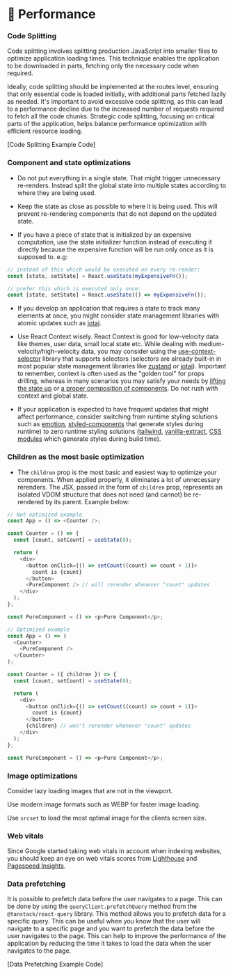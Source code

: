 # 🚄 Performance

### Code Splitting

Code splitting involves splitting production JavaScript into smaller files to optimize application loading times. This technique enables the application to be downloaded in parts, fetching only the necessary code when required.

Ideally, code splitting should be implemented at the routes level, ensuring that only essential code is loaded initially, with additional parts fetched lazily as needed. It's important to avoid excessive code splitting, as this can lead to a performance decline due to the increased number of requests required to fetch all the code chunks. Strategic code splitting, focusing on critical parts of the application, helps balance performance optimization with efficient resource loading.

[Code Splitting Example Code]

### Component and state optimizations

- Do not put everything in a single state. That might trigger unnecessary re-renders. Instead split the global state into multiple states according to where they are being used.

- Keep the state as close as possible to where it is being used. This will prevent re-rendering components that do not depend on the updated state.

- If you have a piece of state that is initialized by an expensive computation, use the state initializer function instead of executing it directly because the expensive function will be run only once as it is supposed to. e.g:

```javascript
// instead of this which would be executed on every re-render:
const [state, setState] = React.useState(myExpensiveFn());

// prefer this which is executed only once:
const [state, setState] = React.useState(() => myExpensiveFn());
```

- If you develop an application that requires a state to track many elements at once, you might consider state management libraries with atomic updates such as [jotai](https://jotai.pmnd.rs/).

- Use React Context wisely. React Context is good for low-velocity data like themes, user data, small local state etc. While dealing with medium-velocity/high-velocity data, you may consider using the [use-context-selector](https://github.com/dai-shi/use-context-selector) library that supports selectors (selectors are already built-in in most popular state management libraries like [zustand](https://docs.pmnd.rs/zustand/getting-started/introduction) or [jotai](https://jotai.org/)). Important to remember, context is often used as the "golden tool" for props drilling, whereas in many scenarios you may satisfy your needs by [lifting the state up](https://react.dev/learn/sharing-state-between-components#lifting-state-up-by-example) or [a proper composition of components](https://react.dev/learn/passing-data-deeply-with-context#before-you-use-context). Do not rush with context and global state.

- If your application is expected to have frequent updates that might affect performance, consider switching from runtime styling solutions such as [emotion](https://emotion.sh/docs/introduction), [styled-components](https://styled-components.com/) that generate styles during runtime) to zero runtime styling solutions ([tailwind](https://tailwindcss.com/), [vanilla-extract](https://github.com/seek-oss/vanilla-extract), [CSS modules](https://github.com/css-modules/css-modules) which generate styles during build time).

### Children as the most basic optimization

- The `children` prop is the most basic and easiest way to optimize your components. When applied properly, it eliminates a lot of unnecessary rerenders. The JSX, passed in the form of `children` prop, represents an isolated VDOM structure that does not need (and cannot) be re-rendered by its parent. Example below:

```javascript
// Not optimized example
const App = () => <Counter />;

const Counter = () => {
  const [count, setCount] = useState(0);

  return (
    <div>
      <button onClick={() => setCount((count) => count + 1)}>
        count is {count}
      </button>
      <PureComponent /> // will rerender whenever "count" updates
    </div>
  );
};

const PureComponent = () => <p>Pure Component</p>;

// Optimized example
const App = () => (
  <Counter>
    <PureComponent />
  </Counter>
);

const Counter = ({ children }) => {
  const [count, setCount] = useState(0);

  return (
    <div>
      <button onClick={() => setCount((count) => count + 1)}>
        count is {count}
      </button>
      {children} // won't rerender whenever "count" updates
    </div>
  );
};

const PureComponent = () => <p>Pure Component</p>;
```

### Image optimizations

Consider lazy loading images that are not in the viewport.

Use modern image formats such as WEBP for faster image loading.

Use `srcset` to load the most optimal image for the clients screen size.

### Web vitals

Since Google started taking web vitals in account when indexing websites, you should keep an eye on web vitals scores from [Lighthouse](https://web.dev/measure/) and [Pagespeed Insights](https://pagespeed.web.dev/).

### Data prefetching

It is possible to prefetch data before the user navigates to a page. This can be done by using the `queryClient.prefetchQuery` method from the `@tanstack/react-query` library. This method allows you to prefetch data for a specific query. This can be useful when you know that the user will navigate to a specific page and you want to prefetch the data before the user navigates to the page. This can help to improve the performance of the application by reducing the time it takes to load the data when the user navigates to the page.

[Data Prefetching Example Code]
